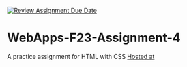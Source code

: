 [![Review Assignment Due Date](https://classroom.github.com/assets/deadline-readme-button-24ddc0f5d75046c5622901739e7c5dd533143b0c8e959d652212380cedb1ea36.svg)](https://classroom.github.com/a/4tKarLeg)
# WebApps-F23-Assignment-4
A practice assignment for HTML with CSS
[Hosted at](https://44-563-webapps-f23.github.io/44563-webapps-f23-assignment4-Vaishnavi130820/playpart.html)
